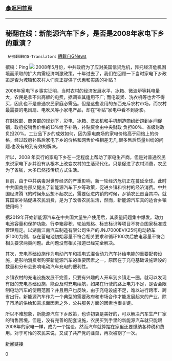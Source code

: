 ###  [:house:返回首頁](https://github.com/ourhimalayas/txt)
---


## 秘翻在线：新能源汽车下乡，是否是2008年家电下乡的重演？
` 秘密翻譯組G-Translators` [轉載自GNews](https://gnews.org/zh-hans/1542388/)

撰稿：Ping
![](https://assets.gnews.org/wp-content/uploads/2021/09/Screenshot-2021-09-19-203632.jpg)
2008年5月份，中共政府为了应对美国信贷危机，拜托经济危机困境而采取的扩大内需经济刺激政策。十年过去了，我们在回顾一下当时家电下乡政策是否为城镇和农村人们真正提供了优惠和实质的补贴？

2008年家电下乡事实证明，当时农村的经济发展水平，冰箱、微波炉等耗电量大，农民是拿不出高额的电费，据调查其适用不广; 而电饭煲、洗衣机等也舍不得买，因此也不是普通农民家庭必需品。但是这些没用的东西充斥农村市场，而农村最需要的电风扇、电吹风等小家电产品，却在“补贴”家电中看不到身影。

在财政部、商务部的规划下，彩电、冰箱、洗衣机和手机制造商纷纷跑到乡间促销，政府按销售价格的13%给予补贴，补贴资金由中央财政 负担80%、省级财政负担20%。工业品下乡的成效如何，因为家电商场的家电价格高于网络上的价格，经过政府补贴后家电下乡的价格和网售价格相差无几,很多售后质量纠纷的问题.也没有的到有效的解决。

所以，2008 年实行的家电下乡在一定程度上帮助了家电生产商，但是对普通农民来说家电下乡并没有从根本上改变农村的生活现代化。只是促进了农村消费，农民为了省钱，大多已然按传统方式生活。

目前，由于中共病毒对世界经济的严重影响，新一轮经济危机正在蔓延全球。此时中共国商务部又提出了新能源汽车下乡等政策，促进乡镇和农村的经济消费。中共国经济腾飞的时候永远想不起农民，需要促进内销的时候，乡镇农民首当其冲。就算国家补贴促进农民消费，是为了改善农民生活，然而，新能源汽车真的适合乡镇使用吗？

据2019年开始新能源汽车在中共国大量生产使用后，其质量问题集中爆发。动力电池容量和保护功能、行李箱容积、轮胎规格、标志标识等项目不符合国家标准或管理规定。以湖南江南汽车制造有限公司生产的JNJ7000EVX25纯电动轿车(E100)为例，存在蓄电池初始容量不符合相关要求和循环100次后放电容量不符合相关要求两类问题。此问题没有相关报道已经完全解决。

其次，充电基础设施作为电动汽车和插电式混合动力汽车补给电能的重要配套设施，是影响消费者购买新能源汽车的重要因素之一。原因在于充电基础设施建设的数量和分布会影响电动汽车充电的便利性。

乡镇农村的充电设施发展不完善，只要有兴趣的人开车到乡镇走一圈，就可以发现有限的充电基础设施，能否及时充电续航，如果在行驶的路上电力不足，是否会限制电动汽车的使用范围？并且用户也反映，由于充电设施不足，难以进行跨市、跨省出行。新能源汽车作为一个典型的需要政府和市场合作才能发展起来的产业，除了市场的供给和需求面因素之外，公共服务方面的因素也很关键。

所以不难想象，新能源汽车下乡政策，也许初衷是美好的，可以解决汽车生产厂家的销售困境。但是，没有完善的配套设施，农民买到手里的新能源汽车就只能跟2008年的家电一样，成为一个摆设，然而汽车就算摆在家里还要缴纳各种税和费用。对于可怜的农民来说，又成了共产党的韭菜，再次被割了一次。

[新闻链接](https://instant.lvv2.com/html/f4a1caffdf6a7fdb872ec1ed18050f64.html)



0
